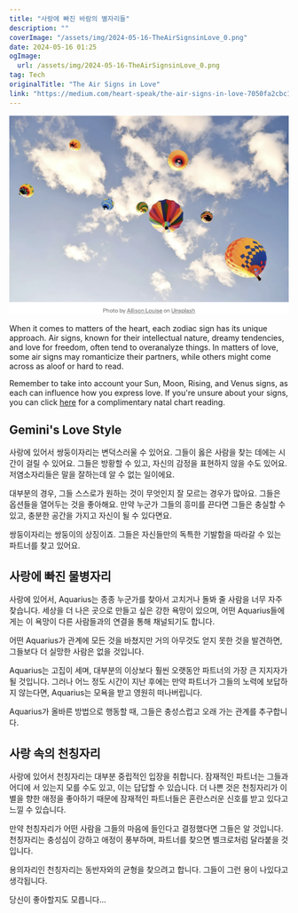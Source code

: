 ```yaml
---
title: "사랑에 빠진 바람의 별자리들"
description: ""
coverImage: "/assets/img/2024-05-16-TheAirSignsinLove_0.png"
date: 2024-05-16 01:25
ogImage: 
  url: /assets/img/2024-05-16-TheAirSignsinLove_0.png
tag: Tech
originalTitle: "The Air Signs in Love"
link: "https://medium.com/heart-speak/the-air-signs-in-love-7050fa2cbc1b"
---
```



![Image](/assets/img/2024-05-16-TheAirSignsinLove_0.png)

When it comes to matters of the heart, each zodiac sign has its unique approach. Air signs, known for their intellectual nature, dreamy tendencies, and love for freedom, often tend to overanalyze things. In matters of love, some air signs may romanticize their partners, while others might come across as aloof or hard to read.

Remember to take into account your Sun, Moon, Rising, and Venus signs, as each can influence how you express love. If you're unsure about your signs, you can click [here](LINK) for a complimentary natal chart reading.

## Gemini's Love Style



사랑에 있어서 쌍둥이자리는 변덕스러울 수 있어요. 그들이 옳은 사람을 찾는 데에는 시간이 걸릴 수 있어요. 그들은 방황할 수 있고, 자신의 감정을 표현하지 않을 수도 있어요. 저염소자리들은 말을 잘하는데 알 수 없는 일이에요.

대부분의 경우, 그들 스스로가 원하는 것이 무엇인지 잘 모르는 경우가 많아요. 그들은 옵션들을 열어두는 것을 좋아해요. 만약 누군가 그들의 흥미를 끈다면 그들은 충실할 수 있고, 충분한 공간을 가지고 자신이 될 수 있다면요.

쌍둥이자리는 쌍둥이의 상징이죠. 그들은 자신들만의 독특한 기발함을 따라갈 수 있는 파트너를 찾고 있어요.

## 사랑에 빠진 물병자리



사랑에 있어서, Aquarius는 종종 누군가를 찾아서 고치거나 돌봐 줄 사람을 너무 자주 찾습니다. 세상을 더 나은 곳으로 만들고 싶은 강한 욕망이 있으며, 어떤 Aquarius들에게는 이 욕망이 다른 사람들과의 연결을 통해 채널되기도 합니다.

어떤 Aquarius가 관계에 모든 것을 바쳤지만 거의 아무것도 얻지 못한 것을 발견하면, 그들보다 더 실망한 사람은 없을 것입니다.

Aquarius는 고집이 세며, 대부분의 이상보다 훨씬 오랫동안 파트너의 가장 큰 지지자가 될 것입니다. 그러나 어느 정도 시간이 지난 후에는 만약 파트너가 그들의 노력에 보답하지 않는다면, Aquarius는 모욕을 받고 영원히 떠나버립니다.

Aquarius가 올바른 방법으로 행동할 때, 그들은 충성스럽고 오래 가는 관계를 추구합니다.



## 사랑 속의 천칭자리

사랑에 있어서 천칭자리는 대부분 중립적인 입장을 취합니다. 잠재적인 파트너는 그들과 어디에 서 있는지 모를 수도 있고, 이는 답답할 수 있습니다. 더 나쁜 것은 천칭자리가 이별을 향한 애정을 좋아하기 때문에 잠재적인 파트너들은 혼란스러운 신호를 받고 있다고 느낄 수 있습니다.

만약 천칭자리가 어떤 사람을 그들의 마음에 들인다고 결정했다면 그들은 알 것입니다. 천칭자리는 충성심이 강하고 애정이 풍부하며, 파트너를 찾으면 벨크로처럼 달라붙을 것입니다.

용의자리인 천칭자리는 동반자와의 균형을 찾으려고 합니다. 그들이 그런 용이 나있다고 생각됩니다.



당신이 좋아할지도 모릅니다...